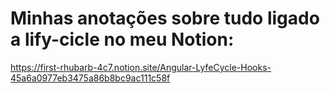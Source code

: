 # Minhas anotações sobre tudo ligado a lify-cicle no meu Notion: 
https://first-rhubarb-4c7.notion.site/Angular-LyfeCycle-Hooks-45a6a0977eb3475a86b8bc9ac111c58f
